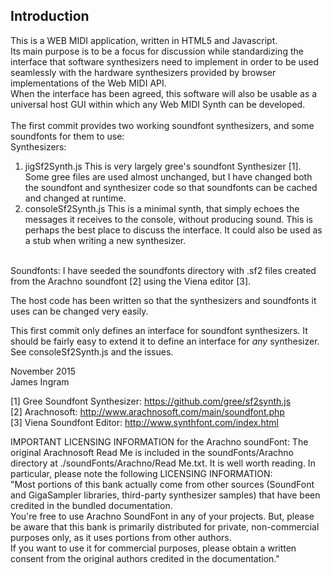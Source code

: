 
Introduction
------------
This is a WEB MIDI application, written in HTML5 and Javascript.<br />
Its main purpose is to be a focus for discussion while standardizing the interface that software synthesizers need to
implement in order to be used seamlessly with the hardware synthesizers provided by browser implementations of
the Web MIDI API.<br />
When the interface has been agreed, this software will also be usable as a universal host GUI within which any Web MIDI
Synth can be developed.<br />
<br />
The first commit provides two working soundfont synthesizers, and some soundfonts for them to use:<br />
Synthesizers:
1. jigSf2Synth.js
This is very largely gree's soundfont Synthesizer [1]. Some gree files are used almost unchanged, but I have changed both the
soundfont and synthesizer code so that soundfonts can be cached and changed at runtime.
2. consoleSf2Synth.js
This is a minimal synth, that simply echoes the messages it receives to the console, without producing sound.
This is perhaps the best place to discuss the interface. It could also be used as a stub when writing a new synthesizer.<br />
<br />
Soundfonts:
I have seeded the soundfonts directory with .sf2 files created from the Arachno soundfont [2] using the Viena editor [3].

The host code has been written so that the synthesizers and soundfonts it uses can be changed very easily.

This first commit only defines an interface for soundfont synthesizers. It should be fairly easy to extend it to define
an interface for <em>any</em> synthesizer. See consoleSf2Synth.js and the issues.

November 2015<br />
James Ingram

[1] Gree Soundfont Synthesizer: https://github.com/gree/sf2synth.js <br />
[2] Arachnosoft: http://www.arachnosoft.com/main/soundfont.php <br />
[3] Viena Soundfont Editor:  http://www.synthfont.com/index.html <br />

IMPORTANT LICENSING INFORMATION for the Arachno soundFont:
The original Arachnosoft Read Me is included in the soundFonts/Arachno directory at
./soundFonts/Arachno/Read Me.txt. It is well worth reading. In particular,
please note the following LICENSING INFORMATION:<br />
"Most portions of this bank actually come from other sources (SoundFont
and GigaSampler libraries, third-party synthesizer samples) that
have been credited in the bundled documentation.<br />
You're free to use Arachno SoundFont in any of your projects. But,
please be aware that this bank is primarily distributed for private,
non-commercial purposes only, as it uses portions from other authors.<br />
If you want to use it for commercial purposes, please obtain a written
consent from the original authors credited in the documentation."<br />
<br />
